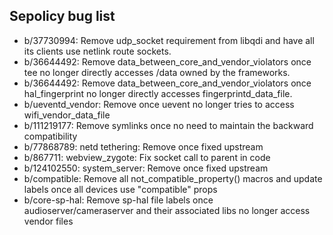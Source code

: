 ## Sepolicy bug list

- b/37730994: Remove udp_socket requirement from libqdi and have all its
  clients use netlink route sockets.
- b/36644492: Remove data_between_core_and_vendor_violators once tee no longer
  directly accesses /data owned by the frameworks.
- b/36644492: Remove data_between_core_and_vendor_violators once
  hal_fingerprint no longer directly accesses fingerprintd_data_file.
- b/ueventd_vendor: Remove once uevent no longer tries to access
  wifi_vendor_data_file
- b/111219177: Remove symlinks once no need to maintain the backward
  compatibility
- b/77868789: netd tethering: Remove once fixed upstream
- b/867711: webview_zygote: Fix socket call to parent in code
- b/124102550: system_server: Remove once fixed upstream
- b/compatible: Remove all not_compatible_property() macros and update labels
  once all devices use "compatible" props
- b/core-sp-hal: Remove sp-hal file labels once audioserver/cameraserver and
  their associated libs no longer access vendor files
